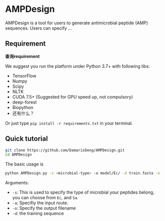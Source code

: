 # AMPDesign

AMPDesign is a tool for users to generate antimicrobial peptide (AMP) sequences. Users can specify ...

## Requirement

**查询requirement**

We suggest you run the platform under Python 3.7+ with following libs: 

- TensorFlow 
- Numpy
- Scipy
- NLTK
- CUDA 7.5+ (Suggested for GPU speed up, not compulsory)
- deep-forest
- Biopython
- 还有什么？

Or just type `pip install -r requirements.txt` in your terminal.

## Quick tutorial

```bash
git clone https://github.com/DamarisDeng/AMPDesign.git
cd AMPDesign
```

The basic usage is

```bash
python AMPDesign.py -s <microbial-type> -a model/Ec/ -d train.fasta -o output.fasta
```

Arguments:

- `-s`: This is used to specify the type of microbial your peptides belong, you can choose from `Ec`, and `Sa`.
- `-a`: Specifiy the input route.
- `-o`: Specify the output filename
- `-d`: the training sequence